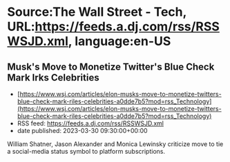 # Source:The Wall Street - Tech, URL:https://feeds.a.dj.com/rss/RSSWSJD.xml, language:en-US

## Musk's Move to Monetize Twitter's Blue Check Mark Irks Celebrities
 - [https://www.wsj.com/articles/elon-musks-move-to-monetize-twitters-blue-check-mark-riles-celebrities-a0dde7b5?mod=rss_Technology](https://www.wsj.com/articles/elon-musks-move-to-monetize-twitters-blue-check-mark-riles-celebrities-a0dde7b5?mod=rss_Technology)
 - RSS feed: https://feeds.a.dj.com/rss/RSSWSJD.xml
 - date published: 2023-03-30 09:30:00+00:00

William Shatner, Jason Alexander and Monica Lewinsky criticize move to tie a social-media status symbol to platform subscriptions.

